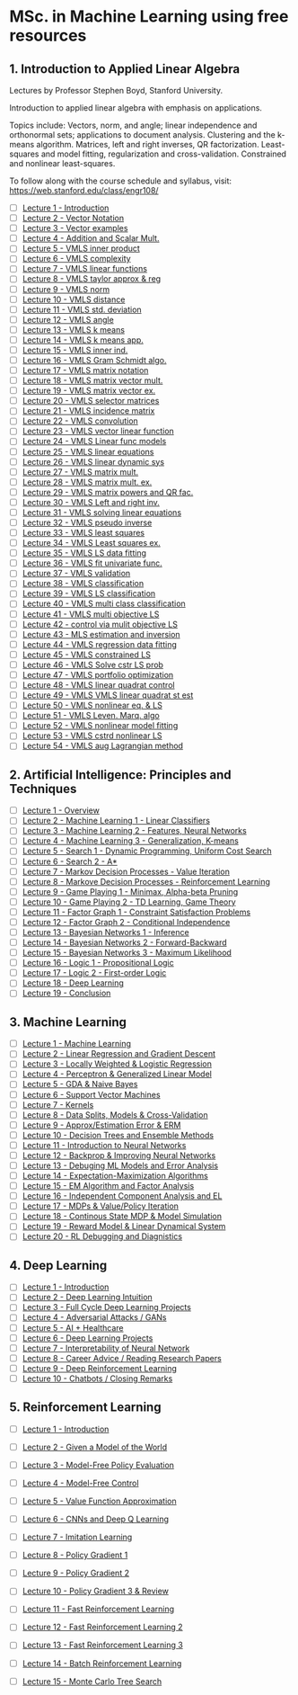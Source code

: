 # MSc. in Machine Learning using free resources

## 1. Introduction to Applied Linear Algebra
Lectures by Professor Stephen Boyd, Stanford University.

Introduction to applied linear algebra with emphasis on applications. 

Topics include: Vectors, norm, and angle; linear independence and orthonormal sets; applications to document analysis. Clustering and the k-means algorithm. Matrices, left and right inverses, QR factorization. Least-squares and model fitting, regularization and cross-validation. Constrained and nonlinear least-squares.

To follow along with the course schedule and syllabus, visit: https://web.stanford.edu/class/engr108/

- [ ] [Lecture 1 - Introduction](https://www.youtube.com/watch?v=oR6G1MUMveE&list=PLoROMvodv4rMz-WbFQtNUsUElIh2cPmN9&index=1) 
- [ ] [Lecture 2 - Vector Notation](https://www.youtube.com/watch?v=vVspolIKPgc&list=PLoROMvodv4rMz-WbFQtNUsUElIh2cPmN9&index=2)
- [ ] [Lecture 3 - Vector examples](https://www.youtube.com/watch?v=wlPiJZ1DQjs&list=PLoROMvodv4rMz-WbFQtNUsUElIh2cPmN9&index=3)
- [ ] [Lecture 4 - Addition and Scalar Mult.](https://www.youtube.com/watch?v=Ih3rIcBnnSg&list=PLoROMvodv4rMz-WbFQtNUsUElIh2cPmN9&index=4)
- [ ] [Lecture 5 - VMLS inner product](https://www.youtube.com/watch?v=YiCAeeBEo50&list=PLoROMvodv4rMz-WbFQtNUsUElIh2cPmN9&index=5)
- [ ] [Lecture 6 - VMLS complexity](https://www.youtube.com/watch?v=wqcknO3fArY&list=PLoROMvodv4rMz-WbFQtNUsUElIh2cPmN9&index=6)
- [ ] [Lecture 7 - VMLS linear functions](https://www.youtube.com/watch?v=0rOEhJlNzhs&list=PLoROMvodv4rMz-WbFQtNUsUElIh2cPmN9&index=7)
- [ ] [Lecture 8 - VMLS taylor approx & reg](https://www.youtube.com/watch?v=H0jR5nqueWk&list=PLoROMvodv4rMz-WbFQtNUsUElIh2cPmN9&index=8)
- [ ] [Lecture 9 - VMLS norm](https://www.youtube.com/watch?v=odR39SYhUH0&list=PLoROMvodv4rMz-WbFQtNUsUElIh2cPmN9&index=9)
- [ ] [Lecture 10 - VMLS distance](https://www.youtube.com/watch?v=w77MlgsylqY&list=PLoROMvodv4rMz-WbFQtNUsUElIh2cPmN9&index=10)
- [ ] [Lecture 11 - VMLS std. deviation](https://www.youtube.com/watch?v=Gdl92kGR8Ho&list=PLoROMvodv4rMz-WbFQtNUsUElIh2cPmN9&index=11)
- [ ] [Lecture 12 - VMLS angle](https://www.youtube.com/watch?v=4shS22XxZYw&list=PLoROMvodv4rMz-WbFQtNUsUElIh2cPmN9&index=12)
- [ ] [Lecture 13 - VMLS k means](https://www.youtube.com/watch?v=liaZ_SCuE1w&list=PLoROMvodv4rMz-WbFQtNUsUElIh2cPmN9&index=13)
- [ ] [Lecture 14 - VMLS k means app.](https://www.youtube.com/watch?v=a4GjONqojzM&list=PLoROMvodv4rMz-WbFQtNUsUElIh2cPmN9&index=14)
- [ ] [Lecture 15 - VMLS inner ind.](https://www.youtube.com/watch?v=RikEADik56Q&list=PLoROMvodv4rMz-WbFQtNUsUElIh2cPmN9&index=15)
- [ ] [Lecture 16 - VMLS Gram Schmidt algo.](https://www.youtube.com/watch?v=IZhpqYeKZEM&list=PLoROMvodv4rMz-WbFQtNUsUElIh2cPmN9&index=16)
- [ ] [Lecture 17 - VMLS matrix notation](https://www.youtube.com/watch?v=dTeN9ypsVTU&list=PLoROMvodv4rMz-WbFQtNUsUElIh2cPmN9&index=17)
- [ ] [Lecture 18 - VMLS matrix vector mult.](https://www.youtube.com/watch?v=1_LEoD33gC0&list=PLoROMvodv4rMz-WbFQtNUsUElIh2cPmN9&index=18)
- [ ] [Lecture 19 - VMLS matrix vector ex.](https://www.youtube.com/watch?v=JbtNJM1hM_4&list=PLoROMvodv4rMz-WbFQtNUsUElIh2cPmN9&index=19)
- [ ] [Lecture 20 - VMLS selector matrices](https://www.youtube.com/watch?v=jXN50fuRSqE&list=PLoROMvodv4rMz-WbFQtNUsUElIh2cPmN9&index=20)
- [ ] [Lecture 21 - VMLS incidence matrix](https://www.youtube.com/watch?v=v7CH2ry-vrQ&list=PLoROMvodv4rMz-WbFQtNUsUElIh2cPmN9&index=21)
- [ ] [Lecture 22 - VMLS convolution](https://www.youtube.com/watch?v=kTg0vKppOl8&list=PLoROMvodv4rMz-WbFQtNUsUElIh2cPmN9&index=22)
- [ ] [Lecture 23 - VMLS vector linear function](https://www.youtube.com/watch?v=tQ3nrT6cZGE&list=PLoROMvodv4rMz-WbFQtNUsUElIh2cPmN9&index=23)
- [ ] [Lecture 24 - VMLS Linear func models](https://www.youtube.com/watch?v=8SD2zRNWQcU&list=PLoROMvodv4rMz-WbFQtNUsUElIh2cPmN9&index=24)
- [ ] [Lecture 25 - VMLS linear equations](https://www.youtube.com/watch?v=6zWKMTVGkgQ&list=PLoROMvodv4rMz-WbFQtNUsUElIh2cPmN9&index=25)
- [ ] [Lecture 26 - VMLS linear dynamic sys](https://www.youtube.com/watch?v=NS0jvPLtgGc&list=PLoROMvodv4rMz-WbFQtNUsUElIh2cPmN9&index=26)
- [ ] [Lecture 27 - VMLS matrix mult.](https://www.youtube.com/watch?v=t-G9n2uCa4k&list=PLoROMvodv4rMz-WbFQtNUsUElIh2cPmN9&index=27)
- [ ] [Lecture 28 - VMLS matrix mult. ex.](https://www.youtube.com/watch?v=NZfWiVuRMnI&list=PLoROMvodv4rMz-WbFQtNUsUElIh2cPmN9&index=28)
- [ ] [Lecture 29 - VMLS matrix powers and QR fac.](https://www.youtube.com/watch?v=vDCZpK96k7k&list=PLoROMvodv4rMz-WbFQtNUsUElIh2cPmN9&index=29)
- [ ] [Lecture 30 - VMLS Left and right inv.](https://www.youtube.com/watch?v=WFx4oV2JcRM&list=PLoROMvodv4rMz-WbFQtNUsUElIh2cPmN9&index=30)
- [ ] [Lecture 31 - VMLS solving linear equations](https://www.youtube.com/watch?v=lWEJPWFIgtw&list=PLoROMvodv4rMz-WbFQtNUsUElIh2cPmN9&index=31)
- [ ] [Lecture 32 - VMLS pseudo inverse](https://www.youtube.com/watch?v=R69sATXr1lM&list=PLoROMvodv4rMz-WbFQtNUsUElIh2cPmN9&index=32)
- [ ] [Lecture 33 - VMLS least squares](https://www.youtube.com/watch?v=q7tuWtK2wWY&list=PLoROMvodv4rMz-WbFQtNUsUElIh2cPmN9&index=33)
- [ ] [Lecture 34 - VMLS Least squares ex.](https://www.youtube.com/watch?v=5XhCN-44ua0&list=PLoROMvodv4rMz-WbFQtNUsUElIh2cPmN9&index=34)
- [ ] [Lecture 35 - VMLS LS data fitting](https://www.youtube.com/watch?v=1UssEuFDxd4&list=PLoROMvodv4rMz-WbFQtNUsUElIh2cPmN9&index=35)
- [ ] [Lecture 36 - VMLS fit univariate func.](https://www.youtube.com/watch?v=R6sObXmPqXw&list=PLoROMvodv4rMz-WbFQtNUsUElIh2cPmN9&index=36)
- [ ] [Lecture 37 - VMLS validation](https://www.youtube.com/watch?v=SaERMg6BhWk&list=PLoROMvodv4rMz-WbFQtNUsUElIh2cPmN9&index=37)
- [ ] [Lecture 38 - VMLS classification](https://www.youtube.com/watch?v=3LGyi_9Yn8s&list=PLoROMvodv4rMz-WbFQtNUsUElIh2cPmN9&index=38)
- [ ] [Lecture 39 - VMLS LS classification](https://www.youtube.com/watch?v=J-xhBfJn1mw&list=PLoROMvodv4rMz-WbFQtNUsUElIh2cPmN9&index=39)
- [ ] [Lecture 40 - VMLS multi class classification](https://www.youtube.com/watch?v=WaOr_4M8yfE&list=PLoROMvodv4rMz-WbFQtNUsUElIh2cPmN9&index=40)
- [ ] [Lecture 41 - VMLS multi objective LS](https://www.youtube.com/watch?v=p18I80UDjNs&list=PLoROMvodv4rMz-WbFQtNUsUElIh2cPmN9&index=41)
- [ ] [Lecture 42 - control via mulit objective LS](https://www.youtube.com/watch?v=qr9uzoRkYK0&list=PLoROMvodv4rMz-WbFQtNUsUElIh2cPmN9&index=42)
- [ ] [Lecture 43 - MLS estimation and inversion](https://www.youtube.com/watch?v=y44HXBjCZ0Q&list=PLoROMvodv4rMz-WbFQtNUsUElIh2cPmN9&index=43)
- [ ] [Lecture 44 - VMLS regression data fitting](https://www.youtube.com/watch?v=XTdzAMf0gG0&list=PLoROMvodv4rMz-WbFQtNUsUElIh2cPmN9&index=44)
- [ ] [Lecture 45 - VMLS constrained LS](https://www.youtube.com/watch?v=vOFsja_YmJc&list=PLoROMvodv4rMz-WbFQtNUsUElIh2cPmN9&index=45)
- [ ] [Lecture 46 - VMLS Solve cstr LS prob](https://www.youtube.com/watch?v=maCbeyno_mI&list=PLoROMvodv4rMz-WbFQtNUsUElIh2cPmN9&index=46)
- [ ] [Lecture 47 - VMLS portfolio optimization](https://www.youtube.com/watch?v=fKUea6LCzU8&list=PLoROMvodv4rMz-WbFQtNUsUElIh2cPmN9&index=47)
- [ ] [Lecture 48 - VMLS linear quadrat control](https://www.youtube.com/watch?v=MNqVUDkudYM&list=PLoROMvodv4rMz-WbFQtNUsUElIh2cPmN9&index=48)
- [ ] [Lecture 49 - VMLS VMLS linear quadrat st est](https://www.youtube.com/watch?v=zu2nYmSfY6U&list=PLoROMvodv4rMz-WbFQtNUsUElIh2cPmN9&index=49)
- [ ] [Lecture 50 - VMLS nonlinear eq. & LS](https://www.youtube.com/watch?v=nK6uSzKQlEs&list=PLoROMvodv4rMz-WbFQtNUsUElIh2cPmN9&index=50)
- [ ] [Lecture 51 - VMLS Leven. Marq. algo](https://www.youtube.com/watch?v=UQsOyMj9lnI&list=PLoROMvodv4rMz-WbFQtNUsUElIh2cPmN9&index=51)
- [ ] [Lecture 52 - VMLS nonlinear model fitting](https://www.youtube.com/watch?v=W0mamVcppBA&list=PLoROMvodv4rMz-WbFQtNUsUElIh2cPmN9&index=52)
- [ ] [Lecture 53 - VMLS cstrd nonlinear LS](https://www.youtube.com/watch?v=SM_ZieyKicU&list=PLoROMvodv4rMz-WbFQtNUsUElIh2cPmN9&index=53)
- [ ] [Lecture 54 - VMLS aug Lagrangian method](https://www.youtube.com/watch?v=00njRSL8WNQ&list=PLoROMvodv4rMz-WbFQtNUsUElIh2cPmN9&index=54) 

## 2. Artificial Intelligence: Principles and Techniques

- [ ] [Lecture 1 - Overview](https://www.youtube.com/watch?v=J8Eh7RqggsU&list=PLoROMvodv4rO1NB9TD4iUZ3qghGEGtqNX&index=1)
- [ ] [Lecture 2 - Machine Learning 1 - Linear Classifiers](https://www.youtube.com/watch?v=zrT2qETJilw&list=PLoROMvodv4rO1NB9TD4iUZ3qghGEGtqNX&index=2)
- [ ] [Lecture 3 - Machine Learning 2 - Features, Neural Networks](https://www.youtube.com/watch?v=BRgKyNdD9qU&list=PLoROMvodv4rO1NB9TD4iUZ3qghGEGtqNX&index=3)
- [ ] [Lecture 4 - Machine Learning 3 - Generalization, K-means](https://www.youtube.com/watch?v=O9vCb30sHBA&list=PLoROMvodv4rO1NB9TD4iUZ3qghGEGtqNX&index=4)
- [ ] [Lecture 5 - Search 1 - Dynamic Programming, Uniform Cost Search](https://www.youtube.com/watch?v=aIsgJJYrlXk&list=PLoROMvodv4rO1NB9TD4iUZ3qghGEGtqNX&index=5)
- [ ] [Lecture 6 - Search 2 - A*](https://www.youtube.com/watch?v=HEs1ZCvLH2s&list=PLoROMvodv4rO1NB9TD4iUZ3qghGEGtqNX&index=6)
- [ ] [Lecture 7 - Markov Decision Processes - Value Iteration](https://www.youtube.com/watch?v=9g32v7bK3Co&list=PLoROMvodv4rO1NB9TD4iUZ3qghGEGtqNX&index=7)
- [ ] [Lecture 8 - Markove Decision Processes - Reinforcement Learning](https://www.youtube.com/watch?v=HpaHTfY52RQ&list=PLoROMvodv4rO1NB9TD4iUZ3qghGEGtqNX&index=8)
- [ ] [Lecture 9 - Game Playing 1 - Minimax, Alpha-beta Pruning](https://www.youtube.com/watch?v=3pU-Hrz_xy4&list=PLoROMvodv4rO1NB9TD4iUZ3qghGEGtqNX&index=9)
- [ ] [Lecture 10 - Game Playing 2 - TD Learning, Game Theory](https://www.youtube.com/watch?v=WoFwXj4p4Sc&list=PLoROMvodv4rO1NB9TD4iUZ3qghGEGtqNX&index=10)
- [ ] [Lecture 11 - Factor Graph 1 - Constraint Satisfaction Problems](https://www.youtube.com/watch?v=Yo-xat4cn8M&list=PLoROMvodv4rO1NB9TD4iUZ3qghGEGtqNX&index=11)
- [ ] [Lecture 12 - Factor Graph 2 - Conditional Independence](https://www.youtube.com/watch?v=o0mKSvbMunA&list=PLoROMvodv4rO1NB9TD4iUZ3qghGEGtqNX&index=12)
- [ ] [Lecture 13 - Bayesian Networks 1 - Inference](https://www.youtube.com/watch?v=U23yuPEACG0&list=PLoROMvodv4rO1NB9TD4iUZ3qghGEGtqNX&index=13)
- [ ] [Lecture 14 - Bayesian Networks 2 - Forward-Backward](https://www.youtube.com/watch?v=GPoj3zfX60g&list=PLoROMvodv4rO1NB9TD4iUZ3qghGEGtqNX&index=14)
- [ ] [Lecture 15 - Bayesian Networks 3 - Maximum Likelihood](https://www.youtube.com/watch?v=Fa-rr6AXMwg&list=PLoROMvodv4rO1NB9TD4iUZ3qghGEGtqNX&index=15)
- [ ] [Lecture 16 - Logic 1 - Propositional Logic](https://www.youtube.com/watch?v=xL0kNw5TudI&list=PLoROMvodv4rO1NB9TD4iUZ3qghGEGtqNX&index=16)
- [ ] [Lecture 17 - Logic 2 - First-order Logic](https://www.youtube.com/watch?v=_Iz83hfkFds&list=PLoROMvodv4rO1NB9TD4iUZ3qghGEGtqNX&index=17)
- [ ] [Lecture 18 - Deep Learning](https://www.youtube.com/watch?v=7v933EUdxzU&list=PLoROMvodv4rO1NB9TD4iUZ3qghGEGtqNX&index=18)
- [ ] [Lecture 19 - Conclusion](https://www.youtube.com/watch?v=a0sqE7y53W8&list=PLoROMvodv4rO1NB9TD4iUZ3qghGEGtqNX&index=19)

## 3. Machine Learning

- [ ] [Lecture 1 - Machine Learning](https://www.youtube.com/watch?v=jGwO_UgTS7I&list=PLoROMvodv4rMiGQp3WXShtMGgzqpfVfbU&index=1)
- [ ] [Lecture 2 - Linear Regression and Gradient Descent](https://www.youtube.com/watch?v=4b4MUYve_U8&list=PLoROMvodv4rMiGQp3WXShtMGgzqpfVfbU&index=2)
- [ ] [Lecture 3 - Locally Weighted & Logistic Regression](https://www.youtube.com/watch?v=het9HFqo1TQ&list=PLoROMvodv4rMiGQp3WXShtMGgzqpfVfbU&index=3)
- [ ] [Lecture 4 - Perceptron & Generalized Linear Model](https://www.youtube.com/watch?v=iZTeva0WSTQ&list=PLoROMvodv4rMiGQp3WXShtMGgzqpfVfbU&index=4)
- [ ] [Lecture 5 - GDA & Naive Bayes](https://www.youtube.com/watch?v=nt63k3bfXS0&list=PLoROMvodv4rMiGQp3WXShtMGgzqpfVfbU&index=5)
- [ ] [Lecture 6 - Support Vector Machines](https://www.youtube.com/watch?v=lDwow4aOrtg&list=PLoROMvodv4rMiGQp3WXShtMGgzqpfVfbU&index=6)
- [ ] [Lecture 7 - Kernels](https://www.youtube.com/watch?v=8NYoQiRANpg&list=PLoROMvodv4rMiGQp3WXShtMGgzqpfVfbU&index=7)
- [ ] [Lecture 8 - Data Splits, Models & Cross-Validation](https://www.youtube.com/watch?v=rjbkWSTjHzM&list=PLoROMvodv4rMiGQp3WXShtMGgzqpfVfbU&index=8)
- [ ] [Lecture 9 - Approx/Estimation Error & ERM](https://www.youtube.com/watch?v=iVOxMcumR4A&list=PLoROMvodv4rMiGQp3WXShtMGgzqpfVfbU&index=9)
- [ ] [Lecture 10 - Decision Trees and Ensemble Methods](https://www.youtube.com/watch?v=wr9gUr-eWdA&list=PLoROMvodv4rMiGQp3WXShtMGgzqpfVfbU&index=10)
- [ ] [Lecture 11 - Introduction to Neural Networks](https://www.youtube.com/watch?v=MfIjxPh6Pys&list=PLoROMvodv4rMiGQp3WXShtMGgzqpfVfbU&index=11)
- [ ] [Lecture 12 - Backprop & Improving Neural Networks](https://www.youtube.com/watch?v=zUazLXZZA2U&list=PLoROMvodv4rMiGQp3WXShtMGgzqpfVfbU&index=12)
- [ ] [Lecture 13 - Debuging ML Models and Error Analysis](https://www.youtube.com/watch?v=ORrStCArmP4&list=PLoROMvodv4rMiGQp3WXShtMGgzqpfVfbU&index=13)
- [ ] [Lecture 14 - Expectation-Maximization Algorithms](https://www.youtube.com/watch?v=rVfZHWTwXSA&list=PLoROMvodv4rMiGQp3WXShtMGgzqpfVfbU&index=14)
- [ ] [Lecture 15 - EM Algorithm and Factor Analysis](https://www.youtube.com/watch?v=tw6cmL5STuY&list=PLoROMvodv4rMiGQp3WXShtMGgzqpfVfbU&index=15)
- [ ] [Lecture 16 - Independent Component Analysis and EL](https://www.youtube.com/watch?v=YQA9lLdLig8&list=PLoROMvodv4rMiGQp3WXShtMGgzqpfVfbU&index=16)
- [ ] [Lecture 17 - MDPs & Value/Policy Iteration](https://www.youtube.com/watch?v=d5gaWTo6kDM&list=PLoROMvodv4rMiGQp3WXShtMGgzqpfVfbU&index=17)
- [ ] [Lecture 18 - Continous State MDP & Model Simulation](https://www.youtube.com/watch?v=QFu5nuc-S0s&list=PLoROMvodv4rMiGQp3WXShtMGgzqpfVfbU&index=18)
- [ ] [Lecture 19 - Reward Model & Linear Dynamical System](https://www.youtube.com/watch?v=0rt2CsEQv6U&list=PLoROMvodv4rMiGQp3WXShtMGgzqpfVfbU&index=19)
- [ ] [Lecture 20 - RL Debugging and Diagnistics](https://www.youtube.com/watch?v=pLhPQynL0tY&list=PLoROMvodv4rMiGQp3WXShtMGgzqpfVfbU&index=20)

## 4. Deep Learning

- [ ] [Lecture 1 - Introduction](https://www.youtube.com/watch?v=PySo_6S4ZAg&list=PLoROMvodv4rOABXSygHTsbvUz4G_YQhOb&index=1)
- [ ] [Lecture 2 - Deep Learning Intuition](https://www.youtube.com/watch?v=AwQHqWyHRpU&list=PLoROMvodv4rOABXSygHTsbvUz4G_YQhOb&index=2)
- [ ] [Lecture 3 - Full Cycle Deep Learning Projects](https://www.youtube.com/watch?v=JUJNGv_sb4Y&list=PLoROMvodv4rOABXSygHTsbvUz4G_YQhOb&index=3)
- [ ] [Lecture 4 - Adversarial Attacks / GANs](https://www.youtube.com/watch?v=ANszao6YQuM&list=PLoROMvodv4rOABXSygHTsbvUz4G_YQhOb&index=4)
- [ ] [Lecture 5 - AI + Healthcare](https://www.youtube.com/watch?v=IM9ANAbufYM&list=PLoROMvodv4rOABXSygHTsbvUz4G_YQhOb&index=5)
- [ ] [Lecture 6 - Deep Learning Projects](https://www.youtube.com/watch?v=G5FNYxbW_Qw&list=PLoROMvodv4rOABXSygHTsbvUz4G_YQhOb&index=6)
- [ ] [Lecture 7 - Interpretability of Neural Network](https://www.youtube.com/watch?v=gCJCgQW_LKc&list=PLoROMvodv4rOABXSygHTsbvUz4G_YQhOb&index=7)
- [ ] [Lecture 8 - Career Advice / Reading Research Papers](https://www.youtube.com/watch?v=733m6qBH-jI&list=PLoROMvodv4rOABXSygHTsbvUz4G_YQhOb&index=8)
- [ ] [Lecture 9 - Deep Reinforcement Learning](https://www.youtube.com/watch?v=NP2XqpgTJyo&list=PLoROMvodv4rOABXSygHTsbvUz4G_YQhOb&index=9)
- [ ] [Lecture 10 - Chatbots / Closing Remarks](https://www.youtube.com/watch?v=IFLstgCNOA4&list=PLoROMvodv4rOABXSygHTsbvUz4G_YQhOb&index=10)

## 5. Reinforcement Learning

- [ ] [Lecture 1 - Introduction](https://www.youtube.com/watch?v=FgzM3zpZ55o&list=PLoROMvodv4rOSOPzutgyCTapiGlY2Nd8u&index=1)
- [ ] [Lecture 2 - Given a Model of the World](https://www.youtube.com/watch?v=E3f2Camj0Is&list=PLoROMvodv4rOSOPzutgyCTapiGlY2Nd8u&index=2)
- [ ] [Lecture 3 - Model-Free Policy Evaluation](https://www.youtube.com/watch?v=dRIhrn8cc9w&list=PLoROMvodv4rOSOPzutgyCTapiGlY2Nd8u&index=3)
- [ ] [Lecture 4 - Model-Free Control](https://www.youtube.com/watch?v=j080VBVGkfQ&list=PLoROMvodv4rOSOPzutgyCTapiGlY2Nd8u&index=4)
- [ ] [Lecture 5 - Value Function Approximation](https://www.youtube.com/watch?v=buptHUzDKcE&list=PLoROMvodv4rOSOPzutgyCTapiGlY2Nd8u&index=5)
- [ ] [Lecture 6 - CNNs and Deep Q Learning](https://www.youtube.com/watch?v=gOV8-bC1_KU&list=PLoROMvodv4rOSOPzutgyCTapiGlY2Nd8u&index=6)
- [ ] [Lecture 7 - Imitation Learning](https://www.youtube.com/watch?v=V7CY68zH6ps&list=PLoROMvodv4rOSOPzutgyCTapiGlY2Nd8u&index=7)
- [ ] [Lecture 8 - Policy Gradient 1](https://www.youtube.com/watch?v=8LEuyYXGQjU&list=PLoROMvodv4rOSOPzutgyCTapiGlY2Nd8u&index=8)
- [ ] [Lecture 9 - Policy Gradient 2](https://www.youtube.com/watch?v=E-_ecpD5PkE&list=PLoROMvodv4rOSOPzutgyCTapiGlY2Nd8u&index=9)
- [ ] [Lecture 10 - Policy Gradient 3 & Review](https://www.youtube.com/watch?v=o_i5F1zGPLs&list=PLoROMvodv4rOSOPzutgyCTapiGlY2Nd8u&index=10)
- [ ] [Lecture 11 - Fast Reinforcement Learning](https://www.youtube.com/watch?v=RN8qpSs8ozY&list=PLoROMvodv4rOSOPzutgyCTapiGlY2Nd8u&index=11)
- [ ] [Lecture 12 - Fast Reinforcement Learning 2](https://www.youtube.com/watch?v=jJ7JbQBTChM&list=PLoROMvodv4rOSOPzutgyCTapiGlY2Nd8u&index=12)
- [ ] [Lecture 13 - Fast Reinforcement Learning 3](https://www.youtube.com/watch?v=Hg_uyWezMM0&list=PLoROMvodv4rOSOPzutgyCTapiGlY2Nd8u&index=13)
- [ ] [Lecture 14 - Batch Reinforcement Learning](https://www.youtube.com/watch?v=zPU1SRHuAW8&list=PLoROMvodv4rOSOPzutgyCTapiGlY2Nd8u&index=14)
- [ ] [Lecture 15 - Monte Carlo Tree Search](https://www.youtube.com/watch?v=vDF1BYWhqL8&list=PLoROMvodv4rOSOPzutgyCTapiGlY2Nd8u&index=15)

